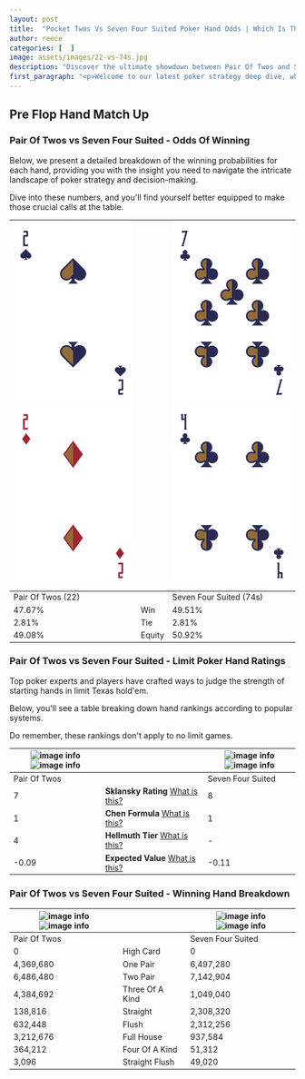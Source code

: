 ```yaml
---
layout: post
title:  "Pocket Twos Vs Seven Four Suited Poker Hand Odds | Which Is The Better Hand In Poker? A Complete Guide"
author: reece
categories: [  ]
image: assets/images/22-vs-74s.jpg
description: "Discover the ultimate showdown between Pair Of Twos and Seven Four Suited in poker! Uncover the odds, strategies, and scenarios where one hand triumphs over the other. Get ready to up your poker game with this thrilling analysis."
first_paragraph: "<p>Welcome to our latest poker strategy deep dive, where we're pitting two distinct hands against each other in a high-stakes showdown: Pair Of Twos vs Seven Four Suited.</p><p>In the dynamic world of poker, every decision counts, and knowing which hand holds the upper hand is key to your success at the table.</p><p>In this article, we'll dissect these two hands, explore the scenarios where one dominates the other, and equip you with the knowledge to make strategic choices that can tip the odds in your favor.</p><p>Get ready to unravel the intriguing dynamics of these poker hands and elevate your game to new heights.</p>"
---
```




[comment]: # (sp0)

## Pre Flop Hand Match Up

<div class="table hand-ratings" markdown="1"> 



### Pair Of Twos vs Seven Four Suited - Odds Of Winning

Below, we present a detailed breakdown of the winning probabilities for each hand, providing you with the insight you need to navigate the intricate landscape of poker strategy and decision-making. 

Dive into these numbers, and you'll find yourself better equipped to make those crucial calls at the table.


    
| ![image info](assets/images/hand1/2.png) ![image info](assets/images/hand1/2o.png) |  | ![image info](assets/images/hand2/7.png) ![image info](assets/images/hand2/4.png) |
| -------- | -------- | -------- |
| Pair Of Twos (22) |  | Seven Four Suited (74s) |
| 47.67% | Win | 49.51% |
| 2.81% | Tie | 2.81% |
| 49.08% | Equity | 50.92% |




[comment]: # (sp1)



### Pair Of Twos vs Seven Four Suited - Limit Poker Hand Ratings

Top poker experts and players have crafted ways to judge the strength of starting hands in limit Texas hold'em. 

Below, you'll see a table breaking down hand rankings according to popular systems. 

Do remember, these rankings don't apply to no limit games.


    
| ![image info](https://www.riverpairs.com/assets/images/hand1/2.png) ![image info](https://www.riverpairs.com/assets/images/hand1/2o.png) |  | ![image info](https://www.riverpairs.com/assets/images/hand2/7.png) ![image info](https://www.riverpairs.com/assets/images/hand2/4.png) |
| -------- | -------- | -------- |
| Pair Of Twos |  | Seven Four Suited |
| 7 | **Sklansky Rating** [What is this?](/sklansky-rating-explained) | 8 |
| 1 | **Chen Formula** [What is this?](/chen-formula-explained) | 1 |
| 4 | **Hellmuth Tier** [What is this?](/Hellmuth-tier-explained) | - |
| -0.09 | **Expected Value** [What is this?](/expected-value-explained) | -0.11 |




[comment]: # (sp2)



### Pair Of Twos vs Seven Four Suited - Winning Hand Breakdown


    
| ![image info](https://www.riverpairs.com/assets/images/hand1/2.png) ![image info](https://www.riverpairs.com/assets/images/hand1/2o.png) |  | ![image info](https://www.riverpairs.com/assets/images/hand2/7.png) ![image info](https://www.riverpairs.com/assets/images/hand2/4.png) |
| -------- | -------- | -------- |
| Pair Of Twos |  | Seven Four Suited |
| 0 | High Card | 0 |
| 4,369,680 | One Pair | 6,497,280 |
| 6,486,480 | Two Pair | 7,142,904 |
| 4,384,692 | Three Of A Kind | 1,049,040 |
| 138,816 | Straight | 2,308,320 |
| 632,448 | Flush | 2,312,256 |
| 3,212,676 | Full House | 937,584 |
| 364,212 | Four Of A Kind | 51,312 |
| 3,096 | Straight Flush | 49,020 |




[comment]: # (sp3)



</div>

[comment]: # (sp4)



[comment]: # (sp5)

